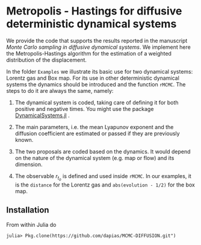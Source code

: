 # Metropolis - Hastings for diffusive deterministic dynamical systems

We provide the code that supports the results reported in the manuscript *Monte Carlo sampling in diffusive dynamical systems*. We implement here the Metropolis-Hastings algorithm for the estimation of a weighted distribution of the displacement.

In the folder `Examples` we illustrate its basic use for two dynamical systems: Lorentz gas and Box map. For its use in other deterministic dynamical systems the dynamics should be introduced and the function `rMCMC`. The steps to do it are always the same, namely: 

1) The dynamical system is coded, taking care of defining it for both positive and negative times. You might use the package [DynamicalSystems.jl](https://github.com/JuliaDynamics/DynamicalSystems.jl) .

2) The main parameters, i.e. the mean Lyapunov exponent and the diffusion coefficient are estimated or passed if they are previously known.

3) The two proposals are coded based on the dynamics. It would depend on the nature of the dynamical system (e.g. map or flow) and its dimension.

4) The observable $r_{t_o}$ is defined and used inside `rMCMC`. In our examples, it is the `distance` for the Lorentz gas and `abs(evolution - 1/2)` for the box map. 



## Installation

From within Julia do

```
julia> Pkg.clone(https://github.com/dapias/MCMC-DIFFUSION.git")
```

 

